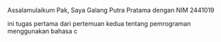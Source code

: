 Assalamulaikum Pak, 
Saya Galang Putra Pratama dengan NIM 2441019

ini tugas pertama dari pertemuan kedua tentang pemrograman menggunakan bahasa c
